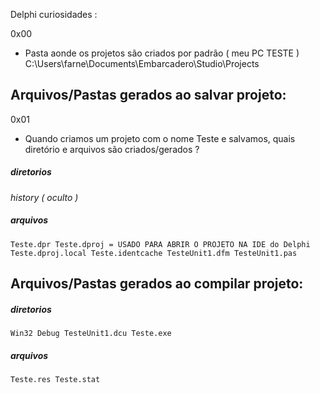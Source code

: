 Delphi curiosidades :


0x00 

- Pasta aonde os projetos são criados por padrão  ( meu PC TESTE )
C:\Users\farne\Documents\Embarcadero\Studio\Projects


Arquivos/Pastas gerados ao salvar projeto:
---------------------------------------------

0x01

- Quando criamos um projeto com o nome Teste e salvamos, quais diretório e arquivos são criados/gerados ?


##### diretorios

_history ( oculto )_


##### arquivos

``
Teste.dpr
Teste.dproj = USADO PARA ABRIR O PROJETO NA IDE do Delphi
Teste.dproj.local
Teste.identcache
TesteUnit1.dfm
TesteUnit1.pas
``



Arquivos/Pastas gerados ao compilar projeto:
---------------------------------------------


##### diretorios

``
Win32
	Debug
		TesteUnit1.dcu
		Teste.exe
``



##### arquivos


``
Teste.res
Teste.stat
``